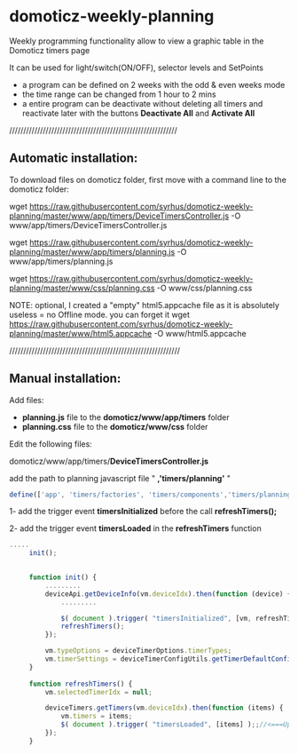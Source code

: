 # domoticz-weekly-planning
Weekly programming functionality allow to view a graphic table in the Domoticz timers page

It can be used for light/switch(ON/OFF), selector levels and SetPoints
- a program can be defined on 2 weeks with the odd & even weeks mode
- the time range can be changed from 1 hour to 2 mins
- a entire program can be deactivate without deleting all timers and reactivate later with the buttons **Deactivate All** and **Activate All**


////////////////////////////////////////////////////////////

## Automatic installation:
To download files on domoticz  folder, first move with a command line to the domoticz folder: 

wget https://raw.githubusercontent.com/syrhus/domoticz-weekly-planning/master/www/app/timers/DeviceTimersController.js  -O www/app/timers/DeviceTimersController.js

wget https://raw.githubusercontent.com/syrhus/domoticz-weekly-planning/master/www/app/timers/planning.js  -O www/app/timers/planning.js

wget https://raw.githubusercontent.com/syrhus/domoticz-weekly-planning/master/www/css/planning.css -O www/css/planning.css


NOTE: optional, I created a "empty" html5.appcache file as it is absolutely useless = no Offline mode.
you can forget it 
wget https://raw.githubusercontent.com/syrhus/domoticz-weekly-planning/master/www/html5.appcache -O www/html5.appcache


/////////////////////////////////////////////////////////////

## Manual installation:
Add files:
   - **planning.js** file to the **domoticz/www/app/timers** folder 
   - **planning.css** file to the **domoticz/www/css** folder

Edit the following files:

domoticz/www/app/timers/**DeviceTimersController.js**

add the path to planning javascript file " **,'timers/planning'** "
```javascript
define(['app', 'timers/factories', 'timers/components','timers/planning' ], function (app) {
```

1- add the trigger event **timersInitialized** before the call **refreshTimers();**

2- add the trigger event **timersLoaded** in the **refreshTimers** function

```javascript
.....
     init();

    
     function init() {
         .........
         deviceApi.getDeviceInfo(vm.deviceIdx).then(function (device) {
             .........

             $( document ).trigger( "timersInitialized", [vm, refreshTimers] );//<===Update for Planning
             refreshTimers();
         });

         vm.typeOptions = deviceTimerOptions.timerTypes;
         vm.timerSettings = deviceTimerConfigUtils.getTimerDefaultConfig();
     }
         
     function refreshTimers() {
         vm.selectedTimerIdx = null;

         deviceTimers.getTimers(vm.deviceIdx).then(function (items) {
             vm.timers = items;
             $( document ).trigger( "timersLoaded", [items] );;//<===Update for Planning
         });
     }
```
